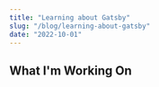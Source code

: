 ```yaml
---
title: "Learning about Gatsby"
slug: "/blog/learning-about-gatsby"
date: "2022-10-01"
---
```


## What I'm Working On